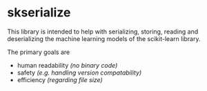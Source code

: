 # skserialize

This library is intended to help with serializing, storing, reading
and deserializing the machine learning models of the scikit-learn 
library. 

The primary goals are
* human readability *(no binary code)*
* safety *(e.g. handling version compatability)*
* efficiency *(regarding file size)*
